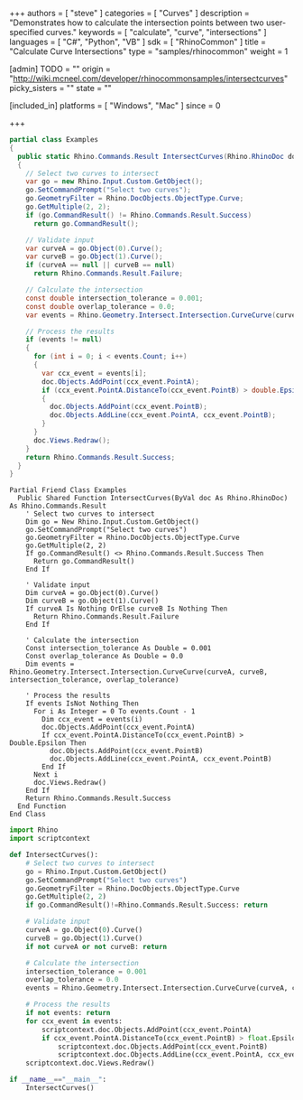 +++
authors = [ "steve" ]
categories = [ "Curves" ]
description = "Demonstrates how to calculate the intersection points between two user-specified curves."
keywords = [ "calculate", "curve", "intersections" ]
languages = [ "C#", "Python", "VB" ]
sdk = [ "RhinoCommon" ]
title = "Calculate Curve Intersections"
type = "samples/rhinocommon"
weight = 1

[admin]
TODO = ""
origin = "http://wiki.mcneel.com/developer/rhinocommonsamples/intersectcurves"
picky_sisters = ""
state = ""

[included_in]
platforms = [ "Windows", "Mac" ]
since = 0

+++

<div class="codetab-content" id="cs">

```cs
partial class Examples
{
  public static Rhino.Commands.Result IntersectCurves(Rhino.RhinoDoc doc)
  {
    // Select two curves to intersect
    var go = new Rhino.Input.Custom.GetObject();
    go.SetCommandPrompt("Select two curves");
    go.GeometryFilter = Rhino.DocObjects.ObjectType.Curve;
    go.GetMultiple(2, 2);
    if (go.CommandResult() != Rhino.Commands.Result.Success)
      return go.CommandResult();

    // Validate input
    var curveA = go.Object(0).Curve();
    var curveB = go.Object(1).Curve();
    if (curveA == null || curveB == null)
      return Rhino.Commands.Result.Failure;

    // Calculate the intersection
    const double intersection_tolerance = 0.001;
    const double overlap_tolerance = 0.0;
    var events = Rhino.Geometry.Intersect.Intersection.CurveCurve(curveA, curveB, intersection_tolerance, overlap_tolerance);

    // Process the results
    if (events != null)
    {
      for (int i = 0; i < events.Count; i++)
      {
        var ccx_event = events[i];
        doc.Objects.AddPoint(ccx_event.PointA);
        if (ccx_event.PointA.DistanceTo(ccx_event.PointB) > double.Epsilon)
        {
          doc.Objects.AddPoint(ccx_event.PointB);
          doc.Objects.AddLine(ccx_event.PointA, ccx_event.PointB);
        }
      }
      doc.Views.Redraw();
    }
    return Rhino.Commands.Result.Success;
  }
}
```

</div>


<div class="codetab-content" id="vb">

```vbnet
Partial Friend Class Examples
  Public Shared Function IntersectCurves(ByVal doc As Rhino.RhinoDoc) As Rhino.Commands.Result
	' Select two curves to intersect
	Dim go = New Rhino.Input.Custom.GetObject()
	go.SetCommandPrompt("Select two curves")
	go.GeometryFilter = Rhino.DocObjects.ObjectType.Curve
	go.GetMultiple(2, 2)
	If go.CommandResult() <> Rhino.Commands.Result.Success Then
	  Return go.CommandResult()
	End If

	' Validate input
	Dim curveA = go.Object(0).Curve()
	Dim curveB = go.Object(1).Curve()
	If curveA Is Nothing OrElse curveB Is Nothing Then
	  Return Rhino.Commands.Result.Failure
	End If

	' Calculate the intersection
	Const intersection_tolerance As Double = 0.001
	Const overlap_tolerance As Double = 0.0
	Dim events = Rhino.Geometry.Intersect.Intersection.CurveCurve(curveA, curveB, intersection_tolerance, overlap_tolerance)

	' Process the results
	If events IsNot Nothing Then
	  For i As Integer = 0 To events.Count - 1
		Dim ccx_event = events(i)
		doc.Objects.AddPoint(ccx_event.PointA)
		If ccx_event.PointA.DistanceTo(ccx_event.PointB) > Double.Epsilon Then
		  doc.Objects.AddPoint(ccx_event.PointB)
		  doc.Objects.AddLine(ccx_event.PointA, ccx_event.PointB)
		End If
	  Next i
	  doc.Views.Redraw()
	End If
	Return Rhino.Commands.Result.Success
  End Function
End Class
```

</div>


<div class="codetab-content" id="py">

```python
import Rhino
import scriptcontext

def IntersectCurves():
    # Select two curves to intersect
    go = Rhino.Input.Custom.GetObject()
    go.SetCommandPrompt("Select two curves")
    go.GeometryFilter = Rhino.DocObjects.ObjectType.Curve
    go.GetMultiple(2, 2)
    if go.CommandResult()!=Rhino.Commands.Result.Success: return

    # Validate input
    curveA = go.Object(0).Curve()
    curveB = go.Object(1).Curve()
    if not curveA or not curveB: return

    # Calculate the intersection
    intersection_tolerance = 0.001
    overlap_tolerance = 0.0
    events = Rhino.Geometry.Intersect.Intersection.CurveCurve(curveA, curveB, intersection_tolerance, overlap_tolerance)

    # Process the results
    if not events: return
    for ccx_event in events:
        scriptcontext.doc.Objects.AddPoint(ccx_event.PointA)
        if ccx_event.PointA.DistanceTo(ccx_event.PointB) > float.Epsilon:
            scriptcontext.doc.Objects.AddPoint(ccx_event.PointB)
            scriptcontext.doc.Objects.AddLine(ccx_event.PointA, ccx_event.PointB)
    scriptcontext.doc.Views.Redraw()

if __name__=="__main__":
    IntersectCurves()
```

</div>
